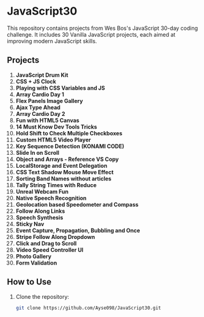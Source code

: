 # JavaScript30

This repository contains projects from Wes Bos's JavaScript 30-day coding challenge. It includes 30 Vanilla JavaScript projects, each aimed at improving modern JavaScript skills.

## Projects

1. **JavaScript Drum Kit**
2. **CSS + JS Clock**
3. **Playing with CSS Variables and JS**
4. **Array Cardio Day 1**
5. **Flex Panels Image Gallery**
6. **Ajax Type Ahead**
7. **Array Cardio Day 2**
8. **Fun with HTML5 Canvas**
9. **14 Must Know Dev Tools Tricks**
10. **Hold Shift to Check Multiple Checkboxes**
11. **Custom HTML5 Video Player**
12. **Key Sequence Detection (KONAMI CODE)**
13. **Slide In on Scroll**
14. **Object and Arrays - Reference VS Copy**
15. **LocalStorage and Event Delegation**
16. **CSS Text Shadow Mouse Move Effect**
17. **Sorting Band Names without articles**
18. **Tally String Times with Reduce**
19. **Unreal Webcam Fun**
20. **Native Speech Recognition**
21. **Geolocation based Speedometer and Compass**
22. **Follow Along Links**
23. **Speech Synthesis**
24. **Sticky Nav**
25. **Event Capture, Propagation, Bubbling and Once**
26. **Stripe Follow Along Dropdown**
27. **Click and Drag to Scroll**
28. **Video Speed Controller UI**
29. **Photo Gallery**
30. **Form Validation**

## How to Use

1. Clone the repository:
   ```bash
   git clone https://github.com/Ayse098/JavaScript30.git
